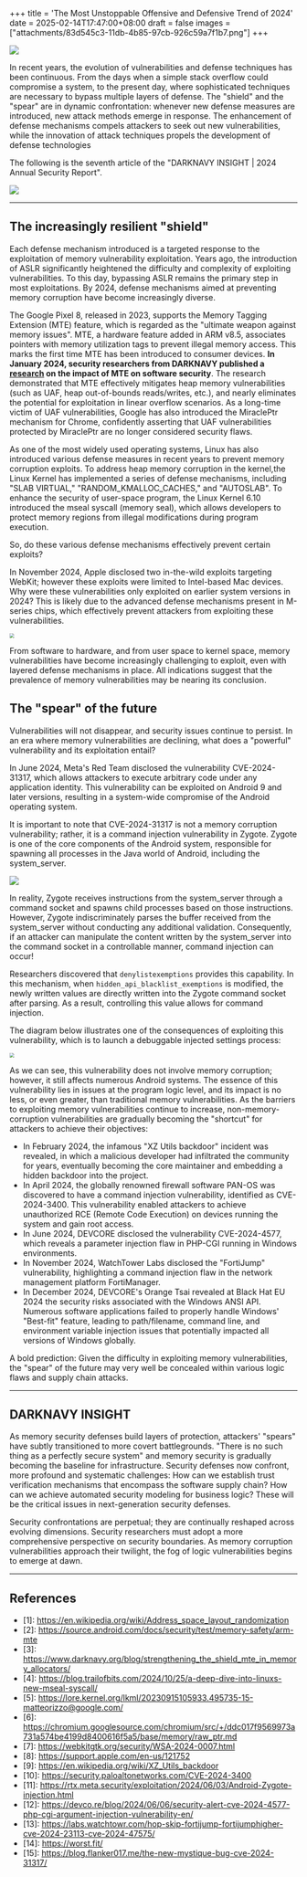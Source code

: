 +++
title = 'The Most Unstoppable Offensive and Defensive Trend of 2024'
date = 2025-02-14T17:47:00+08:00
draft = false
images = ["attachments/83d545c3-11db-4b85-97cb-926c59a7f1b7.png"]
+++

![](attachments/095a96a7-bef6-480c-94de-f572401425eb.png)

In recent years, the evolution of vulnerabilities and defense techniques has been continuous. From the days when a simple stack overflow could compromise a system, to the present day, where sophisticated techniques are necessary to bypass multiple layers of defense. The "shield" and the "spear" are in dynamic confrontation: whenever new defense measures are introduced, new attack methods emerge in response. The enhancement of defense mechanisms compels attackers to seek out new vulnerabilities, while the innovation of attack techniques propels the development of defense technologies

The following is the seventh article of the "DARKNAVY INSIGHT | 2024 Annual Security Report".

 ![](attachments/83d545c3-11db-4b85-97cb-926c59a7f1b7.png)


---

## The increasingly resilient "shield"

Each defense mechanism introduced is a targeted response to the exploitation of memory vulnerability exploitation. Years ago, the introduction of ASLR significantly heightened the difficulty and complexity of exploiting vulnerabilities. To this day, bypassing ASLR remains the primary step in most exploitations. By 2024, defense mechanisms aimed at preventing memory corruption have become increasingly diverse.

The Google Pixel 8, released in 2023, supports the Memory Tagging Extension (MTE) feature, which is regarded as the "ultimate weapon against memory issues". MTE, a hardware feature added in ARM v8.5, associates pointers with memory utilization tags to prevent illegal memory access. This marks the first time MTE has been introduced to consumer devices. **In January 2024, security researchers from DARKNAVY published a [research](https://www.darknavy.org/blog/strengthening_the_shield_mte_in_memory_allocators/) on the impact of MTE on software security**. The research demonstrated that MTE effectively mitigates heap memory vulnerabilities (such as UAF, heap out-of-bounds reads/writes, etc.), and nearly eliminates the potential for exploitation in linear overflow scenarios. As a long-time victim of UAF vulnerabilities, Google has also introduced the MiraclePtr mechanism for Chrome, confidently asserting that UAF vulnerabilities protected by MiraclePtr are no longer considered security flaws.

As one of the most widely used operating systems, Linux has also introduced various defense measures in recent years to prevent memory corruption exploits. To address heap memory corruption in the kernel,the Linux Kernel has implemented a series of defense mechanisms, including "SLAB VIRTUAL," "RANDOM_KMALLOC_CACHES," and "AUTOSLAB". To enhance the security of user-space program, the Linux Kernel 6.10 introduced the mseal syscall (memory seal), which allows developers to protect memory regions from illegal modifications during program execution.

So, do these various defense mechanisms effectively prevent certain exploits?

In November 2024, Apple disclosed two in-the-wild exploits targeting WebKit; however these exploits were limited to Intel-based Mac devices. Why were these vulnerabilities only exploited on earlier system versions in 2024? This is likely due to the advanced defense mechanisms present in M-series chips, which effectively prevent attackers from exploiting these vulnerabilities.

 <img src="attachments/9b1417a4-d209-4c29-afa0-4b2e38795d37.png" style="display: block; margin-left: auto; margin-right: auto; zoom: 50%;"/>

From software to hardware, and from user space to kernel space, memory vulnerabilities have become increasingly challenging to exploit, even with layered defense mechanisms in place. All indications suggest that the prevalence of memory vulnerabilities may be nearing its conclusion.

## The "spear" of the future

Vulnerabilities will not disappear, and security issues continue to persist. In an era where memory vulnerabilities are declining, what does a "powerful" vulnerability and its exploitation entail?

In June 2024, Meta's Red Team disclosed the vulnerability CVE-2024-31317, which allows attackers to execute arbitrary code under any application identity. This vulnerability can be exploited on Android 9 and later versions, resulting in a system-wide compromise of the Android operating system.

It is important to note that CVE-2024-31317 is not a memory corruption vulnerability; rather, it is a command injection vulnerability in Zygote. Zygote is one of the core components of the Android system, responsible for spawning all processes in the Java world of Android, including the system_server.

 <img src="attachments/2ec0af51-653e-4a52-b680-9b8a665789ac.png" style="display: block; margin-left: auto; margin-right: auto; zoom: 100%;"/>

In reality, Zygote receives instructions from the system_server through a command socket and spawns child processes based on those instructions. However, Zygote indiscriminately parses the buffer received from the system_server without conducting any additional validation. Consequently, if an attacker can manipulate the content written by the system_server into the command socket in a controllable manner, command injection can occur!

Researchers discovered that `denylistexemptions` provides this capability. In this mechanism, when `hidden_api_blacklist_exemptions` is modified, the newly written values are directly written into the Zygote command socket after parsing. As a result, controlling this value allows for command injection.

The diagram below illustrates one of the consequences of exploiting this vulnerability, which is to launch a debuggable injected settings process:

 <img src="attachments/f2305b7c-e68e-43c1-974f-5da270abee39.png" style="display: block; margin-left: auto; margin-right: auto; zoom: 50%;"/>


As we can see, this vulnerability does not involve memory corruption; however, it still affects numerous Android systems. The essence of this vulnerability lies in issues at the program logic level, and its impact is no less, or even greater, than traditional memory vulnerabilities. As the barriers to exploiting memory vulnerabilities continue to increase, non-memory-corruption vulnerabilities are gradually becoming the "shortcut" for attackers to achieve their objectives:

* In February 2024, the infamous "XZ Utils backdoor" incident was revealed, in which a malicious developer had infiltrated the community for years, eventually becoming the core maintainer and embedding a hidden backdoor into the project.
* In April 2024, the globally renowned firewall software PAN-OS was discovered to have a command injection vulnerability, identified as CVE-2024-3400. This vulnerability enabled attackers to achieve unauthorized RCE (Remote Code Execution) on devices running the system and gain root access.
* In June 2024, DEVCORE disclosed the vulnerability CVE-2024-4577, which reveals a parameter injection flaw in PHP-CGI running in Windows environments.
* In November 2024, WatchTower Labs disclosed the "FortiJump" vulnerability, highlighting a command injection flaw in the network management platform FortiManager.
* In December 2024, DEVCORE's Orange Tsai revealed at Black Hat EU 2024 the security risks associated with the Windows ANSI API. Numerous software applications failed to properly handle Windows' "Best-fit" feature, leading to path/filename, command line, and environment variable injection issues that potentially impacted all versions of Windows globally.

A bold prediction: Given the difficulty in exploiting memory vulnerabilities, the "spear" of the future may very well be concealed within various logic flaws and supply chain attacks.


---

## DARKNAVY INSIGHT

As memory security defenses build layers of protection, attackers' "spears" have subtly transitioned to more covert battlegrounds. "There is no such thing as a perfectly secure system" and memory security is gradually becoming the baseline for infrastructure. Security defenses now confront, more profound and systematic challenges: How can we establish trust verification mechanisms that encompass the software supply chain? How can we achieve automated security modeling for business logic? These will be the critical issues in next-generation security defenses.

Security confrontations are perpetual; they are continually reshaped across evolving dimensions. Security researchers must adopt a more comprehensive perspective on security boundaries. As memory corruption vulnerabilities approach their twilight, the fog of logic vulnerabilities begins to emerge at dawn.


---

## References

* \[1\]: <https://en.wikipedia.org/wiki/Address_space_layout_randomization>
* \[2\]: <https://source.android.com/docs/security/test/memory-safety/arm-mte>
* \[3\]: <https://www.darknavy.org/blog/strengthening_the_shield_mte_in_memory_allocators/>
* \[4\]: <https://blog.trailofbits.com/2024/10/25/a-deep-dive-into-linuxs-new-mseal-syscall/>
* \[5\]: <https://lore.kernel.org/lkml/20230915105933.495735-15-matteorizzo@google.com/>
* \[6\]: <https://chromium.googlesource.com/chromium/src/+/ddc017f9569973a731a574be4199d8400616f5a5/base/memory/raw_ptr.md>
* \[7\]: <https://webkitgtk.org/security/WSA-2024-0007.html>
* \[8\]: <https://support.apple.com/en-us/121752>
* \[9\]: <https://en.wikipedia.org/wiki/XZ_Utils_backdoor>
* \[10\]: <https://security.paloaltonetworks.com/CVE-2024-3400>
* \[11\]: <https://rtx.meta.security/exploitation/2024/06/03/Android-Zygote-injection.html>
* \[12\]: <https://devco.re/blog/2024/06/06/security-alert-cve-2024-4577-php-cgi-argument-injection-vulnerability-en/>
* \[13\]: <https://labs.watchtowr.com/hop-skip-fortijump-fortijumphigher-cve-2024-23113-cve-2024-47575/>
* \[14\]: <https://worst.fit/>
* \[15\]: <https://blog.flanker017.me/the-new-mystique-bug-cve-2024-31317/>